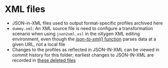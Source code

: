 # XML files
- JSON-in-XML files used to output format-specific profiles archived here
- `dummy.xml`: An XML source file is need to configure a transformation scenario when using `json2xml.xsl` in the oXygen XML editing environment, even though the [*json-to-xml()* function](https://www.w3.org/2013/XSL/json/) parses data at a given URL, not a local file
- Changes to the profiles as reflected in JSON-IN-XML can be viewed in commit history for this folder; earliest changes to JSON-IN-XML are recorded in [these deleted files]()
